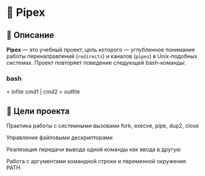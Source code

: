 # 🔧 Pipex

## 📌 Описание

**Pipex** — это учебный проект, цель которого — углубленное понимание работы перенаправлений (`redirects`) и каналов (`pipes`) в Unix-подобных системах. Проект повторяет поведение следующей bash-команды:

### bash
< infile cmd1 | cmd2 > outfile

## 🎯 Цели проекта
Практика работы с системными вызовами fork, execve, pipe, dup2, close

Управление файловыми дескрипторами

Реализация передачи вывода одной команды как ввода в другую

Работа с аргументами командной строки и переменной окружения PATH
